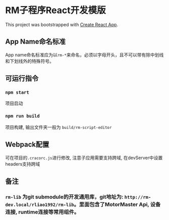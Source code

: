 # RM子程序React开发模版

This project was bootstrapped with [Create React App](https://github.com/facebook/create-react-app).

## App Name命名标准
App name命名标准应为以`rm-*`来命名，必须以字母开头，且不可以带有除中划线和下划线外的特殊符号。

## 可运行指令

### `npm start`
项目启动

### `npm run build`
项目构建, 输出文件夹一般为 `build/rm-script-editor`

## Webpack配置
可在项目的`.cracorc.js`进行修改, 注意子应用需要支持跨域, 在devServer中设置headers支持跨域

## 备注

### `rm-lib` 为git submodule的开发通用库，git地址为: `http://rm-dev.local/rliao1992/rm-lib`。里面包含了MotorMaster Api, 设备连接, runtime连接等常用组件。

